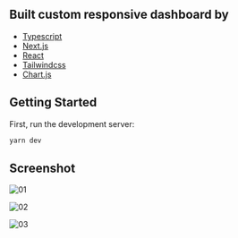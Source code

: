 ## Built custom responsive dashboard by

- [Typescript](https://www.typescriptlang.org/)
- [Next.js](https://nextjs.org/)
- [React](https://react.dev/)
- [Tailwindcss](https://tailwindcss.com/)
- [Chart.js](https://www.chartjs.org/)

## Getting Started

First, run the development server:
```bash
yarn dev
```
## Screenshot

![01](https://github.com/swkarimi/dashboard/assets/108227777/e3ff52bc-8c99-44c1-a852-0dad8793ba81)

![02](https://github.com/swkarimi/dashboard/assets/108227777/397b2075-721b-4a21-9aa0-86231374ce31)

![03](https://github.com/swkarimi/dashboard/assets/108227777/cff61d22-5d3b-4c38-98bc-34fe717b1309)
